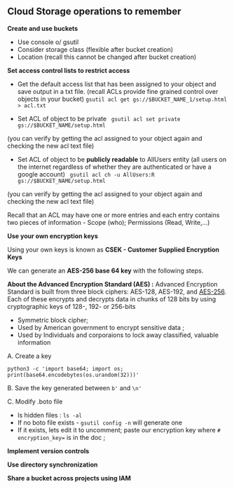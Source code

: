 ## Cloud Storage operations to remember

**Create and use buckets**

- Use console o/ gsutil
- Consider storage class (flexible after bucket creation)
- Location (recall this cannot be changed after bucket creation)

**Set access control lists to restrict access**

- Get the default access list that has been assigned to your object and save output in a txt file. (recall ACLs provide fine grained control over objects in your bucket)
```gsutil acl get gs://$BUCKET_NAME_1/setup.html  > acl.txt```

- Set ACL of object to be private
``` gsutil acl set private gs://$BUCKET_NAME/setup.html```

(you can verify by getting the acl assigned to your object again and checking the new acl text file)

- Set ACL of object to be **publicly readable** to AllUsers entity (all users on the internet regardless of whether they are authenticated or have a google account)
``` gsutil acl ch -u AllUsers:R gs://$BUCKET_NAME/setup.html```

(you can verify by getting the acl assigned to your object again and checking the new acl text file)

Recall that an ACL may have one or more entries and each entry contains two pieces of information - Scope (who); Permissions (Read, Write,...)

**Use your own encryption keys**

Using your own keys is known as **CSEK - Customer Supplied Encryption Keys**

We can generate an **AES-256 base 64 key** with the following steps.

**About the Advanced Encryption Standard (AES) :** 
Advanced Encryption Standard is built from three block ciphers: AES-128, AES-192, and [AES-256](https://www.cyclonis.com/what-is-aes-256-encryption/). Each of these encrypts and decrypts data in chunks of 128 bits by using cryptographic keys of 128-, 192- or 256-bits
- Symmetric block cipher; 
- Used by American government to encrypt sensitive data ; 
- Used by Individuals and corporaions to lock away classified, valuable information

A. Create a key

```python3 -c 'import base64; import os; print(base64.encodebytes(os.urandom(32)))'```

B. Save the key generated between ```b'``` and ```\n'```

C. Modify .boto file

  - ls hidden files :   ```ls -al```
  - If no boto file exists - ```gsutil config -n``` will generate one
  - If it exists, lets edit it to uncomment; paste our encryption key where ```# encryption_key=``` is in the doc ;


**Implement version controls**

**Use directory synchronization**

**Share a bucket across projects using IAM**
